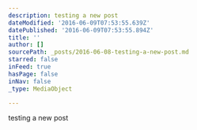 ```yaml
---
description: testing a new post
dateModified: '2016-06-09T07:53:55.639Z'
datePublished: '2016-06-09T07:53:55.894Z'
title: ''
author: []
sourcePath: _posts/2016-06-08-testing-a-new-post.md
starred: false
inFeed: true
hasPage: false
inNav: false
_type: MediaObject

---
```

testing a new post